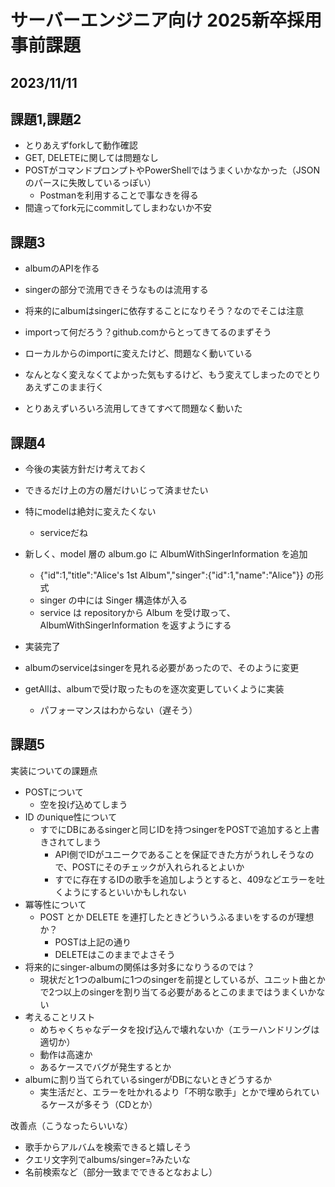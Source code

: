 # サーバーエンジニア向け 2025新卒採用事前課題

## 2023/11/11

## 課題1,課題2

- とりあえずforkして動作確認
 - GET, DELETEに関しては問題なし
 - POSTがコマンドプロンプトやPowerShellではうまくいかなかった（JSONのパースに失敗しているっぽい）
    - Postmanを利用することで事なきを得る
- 間違ってfork元にcommitしてしまわないか不安

## 課題3
- albumのAPIを作る
 - singerの部分で流用できそうなものは流用する
 - 将来的にalbumはsingerに依存することになりそう？なのでそこは注意
- importって何だろう？github.comからとってきてるのまずそう
 - ローカルからのimportに変えたけど、問題なく動いている
  - なんとなく変えなくてよかった気もするけど、もう変えてしまったのでとりあえずこのまま行く

- とりあえずいろいろ流用してきてすべて問題なく動いた

## 課題4

- 今後の実装方針だけ考えておく

- できるだけ上の方の層だけいじって済ませたい
 - 特にmodelは絶対に変えたくない
   - serviceだね
 - 新しく、model 層の album.go に AlbumWithSingerInformation を追加 
   - {"id":1,"title":"Alice's 1st Album","singer":{"id":1,"name":"Alice"}} の形式
   - singer の中には Singer 構造体が入る
   - service は repositoryから Album を受け取って、AlbumWithSingerInformation を返すようにする
 - 実装完了
  - albumのserviceはsingerを見れる必要があったので、そのように変更
  - getAllは、albumで受け取ったものを逐次変更していくように実装
    - パフォーマンスはわからない（遅そう）


## 課題5

実装についての課題点

 - POSTについて
   - 空を投げ込めてしまう
  - ID のunique性について
    - すでにDBにあるsingerと同じIDを持つsingerをPOSTで追加すると上書きされてしまう
      - API側でIDがユニークであることを保証できた方がうれしそうなので、POSTにそのチェックが入れられるとよいか
      - すでに存在するIDの歌手を追加しようとすると、409などエラーを吐くようにするといいかもしれない
  - 冪等性について
    - POST とか DELETE を連打したときどういうふるまいをするのが理想か？
      - POSTは上記の通り
      - DELETEはこのままでよさそう
  - 将来的にsinger-albumの関係は多対多になりうるのでは？
    - 現状だと1つのalbumに1つのsingerを前提としているが、ユニット曲とかで2つ以上のsingerを割り当てる必要があるとこのままではうまくいかない
  - 考えることリスト
    - めちゃくちゃなデータを投げ込んで壊れないか（エラーハンドリングは適切か）
    - 動作は高速か
    - あるケースでバグが発生するとか
  - albumに割り当てられているsingerがDBにないときどうするか
    - 実生活だと、エラーを吐かれるより「不明な歌手」とかで埋められているケースが多そう（CDとか）

改善点（こうなったらいいな）
  - 歌手からアルバムを検索できると嬉しそう
   - クエリ文字列でalbums/singer=?みたいな
  - 名前検索など（部分一致までできるとなおよし）